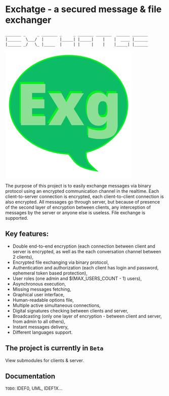
# Exchatge - a secured message & file exchanger

```
_______ _     _ _______ _     _ _______ _______  ______ _______
|______  \___/  |       |_____| |_____|    |    |  ____ |______
|______ _/   \_ |_____  |     | |     |    |    |_____| |______
```

![Icon](images/exchatgeIcon.svg "Icon") 

The purpose of this project is to easily exchange messages
via binary protocol using an encrypted communication channel
in the realtime. Each client-to-server connection is encrypted,
each client-to-client connection is also encrypted. All messages
go through server, but because of presence of the second layer
of encryption between clients, any interception of messages by
the server or anyone else is useless. File exchange is supported.

## Key features:
* Double end-to-end encryption (each connection between client and server is encrypted, as well as the each conversation channel between 2 clients),
* Encrypted file exchanging via binary protocol,
* Authentication and authorization (each client has login and password, ephemeral token based protection),
* User roles (one admin and $(MAX_USERS_COUNT - 1) users),
* Asynchronous execution,
* Missing messages fetching,
* Graphical user interface,
* Human-readable options file,
* Multiple active simultaneous connections,
* Digital signatures checking between clients and server,
* Broadcasting (only one layer of encryption - between client and server, from admin to all others),
* Instant messages delivery,
* Different languages support.

## The project is currently in `Beta`

View submodules for clients & server.

## Documentation

`TODO`: IDEF0, UML, IDEF1X...
